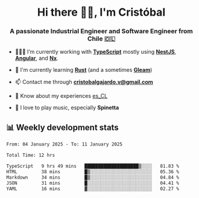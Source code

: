 <h1 align="center">Hi there ✌🏻, I'm Cristóbal</h1>
<h3 align="center">A passionate Industrial Engineer and Software Engineer from Chile 🇨🇱</h3>

- 🧑🏻‍💻 I’m currently working with **[TypeScript](https://www.typescriptlang.org)** mostly using **[NestJS](https://nestjs.com)**, **[Angular](https://angular.io)**, and **[Nx](https://nx.dev)**.

- 🌱 I'm currently learning **[Rust](https://www.rust-lang.org)** (and a sometimes **[Gleam](https://gleam.run/)**)

- 📫 Contact me through **cristobalgajardo.v@gmail.com**

- 📄 Know about my experiences [es_CL](https://bit.ly/cv-cristobal-gajardo)

- 🎸 I love to play music, especially **Spinetta**

## 📊 Weekly development stats

<!--START_SECTION:waka-->

```txt
From: 04 January 2025 - To: 11 January 2025

Total Time: 12 hrs

TypeScript   9 hrs 49 mins   ████████████████████▒░░░░   81.83 %
HTML         38 mins         █▒░░░░░░░░░░░░░░░░░░░░░░░   05.36 %
Markdown     34 mins         █▒░░░░░░░░░░░░░░░░░░░░░░░   04.84 %
JSON         31 mins         █░░░░░░░░░░░░░░░░░░░░░░░░   04.41 %
YAML         16 mins         ▓░░░░░░░░░░░░░░░░░░░░░░░░   02.27 %
```

<!--END_SECTION:waka-->
